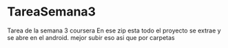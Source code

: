 # TareaSemana3
Tarea de la semana 3 coursera
En ese zip esta todo el proyecto se extrae y se abre en el android. 
mejor subir eso asi que por carpetas
